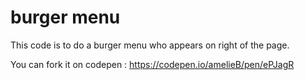 # burger menu

This code is to do a burger menu who appears on right of the page.


You can fork it on codepen : https://codepen.io/amelieB/pen/ePJagR
